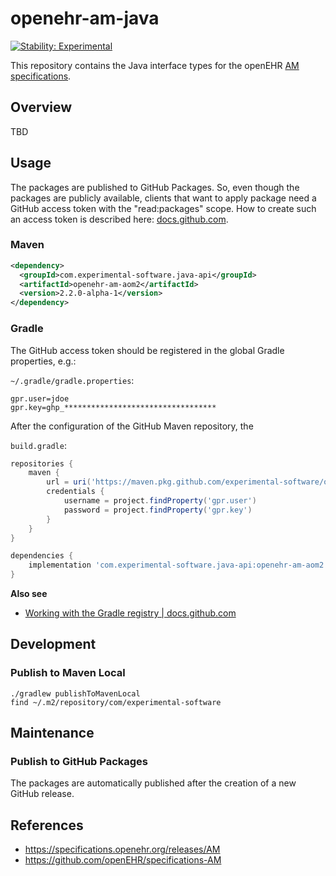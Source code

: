 # openehr-am-java

[![Stability: Experimental](https://masterminds.github.io/stability/experimental.svg)](https://masterminds.github.io/stability/experimental.html)

This repository contains the Java interface types for the openEHR [AM specifications](https://specifications.openehr.org/releases/AM).

## Overview

TBD

## Usage

The packages are published to GitHub Packages.
So, even though the packages are publicly available, clients that want to apply package need a GitHub access token with the "read:packages" scope.
How to create such an access token is described here: [docs.github.com](https://docs.github.com/en/authentication/keeping-your-account-and-data-secure/creating-a-personal-access-token).

### Maven

```xml
<dependency>
  <groupId>com.experimental-software.java-api</groupId>
  <artifactId>openehr-am-aom2</artifactId>
  <version>2.2.0-alpha-1</version>
</dependency>
```

### Gradle

The GitHub access token should be registered in the global Gradle properties, e.g.:

`~/.gradle/gradle.properties`:

```text
gpr.user=jdoe
gpr.key=ghp_**********************************
```

After the configuration of the GitHub Maven repository, the

`build.gradle`:

```groovy
repositories {
    maven {
        url = uri('https://maven.pkg.github.com/experimental-software/openehr-am-java')
        credentials {
            username = project.findProperty('gpr.user')
            password = project.findProperty('gpr.key')
        }
    }
}

dependencies {
    implementation 'com.experimental-software.java-api:openehr-am-aom2:2.2.0-alpha-1'
}
```

**Also see**

- [Working with the Gradle registry | docs.github.com](https://docs.github.com/en/packages/working-with-a-github-packages-registry/working-with-the-gradle-registry)

## Development

### Publish to Maven Local

```
./gradlew publishToMavenLocal
find ~/.m2/repository/com/experimental-software
```

## Maintenance

### Publish to GitHub Packages

The packages are automatically published after the creation of a new GitHub release.

## References

- https://specifications.openehr.org/releases/AM
- https://github.com/openEHR/specifications-AM
